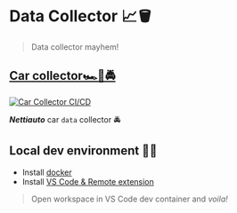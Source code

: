 # Data Collector 📈🪣

> Data collector mayhem!

## [Car collector🏎️🚗🚔](./car-collector/README.md)

[![Car Collector CI/CD](https://github.com/opazupa/data-collector/actions/workflows/car_collector.yml/badge.svg)](https://github.com/opazupa/data-collector/actions/workflows/car_collector.yml)

_**Nettiauto**_ car `data` collector 🚔

## Local dev environment 👨‍💻
- Install [docker](https://www.docker.com/get-started)
- Install [VS Code & Remote extension](https://code.visualstudio.com/docs/remote/containers)

> Open workspace in VS Code dev container and _voila!_